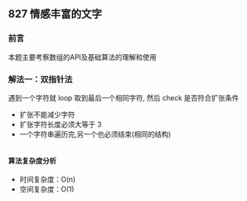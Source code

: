 ## 827 情感丰富的文字

### 前言
本题主要考察数组的API及基础算法的理解和使用


### 解法一：双指针法
遇到一个字符就 loop 取到最后一个相同字符, 然后 check 是否符合扩张条件
- 扩张不能减少字符
- 扩张字符长度必须大等于 3
- 一个字符串遍历完,另一个也必须结束(相同的结构)

```js
```

#### 算法复杂度分析
- 时间复杂度：O(n)
- 空间复杂度：O(1) 
&nbsp;
    